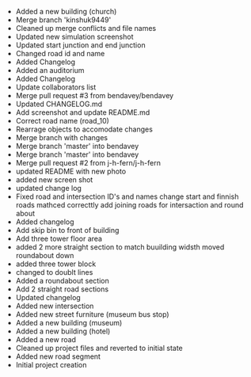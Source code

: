 - Added a new building (church)
- Merge branch 'kinshuk9449'
- Cleaned up merge conflicts and file names
- Updated new simulation screenshot
- Updated start junction and end junction
- Changed road id and name
- Added Changelog
- Added an auditorium
- Added Changelog
- Update collaborators list
- Merge pull request #3 from bendavey/bendavey
- Updated CHANGELOG.md
- Add screenshot and update README.md
- Correct road name (road_10)
- Rearrage objects to accomodate changes
- Merge branch with changes
- Merge branch 'master' into bendavey
- Merge branch 'master' into bendavey
- Merge pull request #2 from j-h-fern/j-h-fern
- updated README with new photo
- added new screen shot
- updated change log
- Fixed road and intersection ID's and names change start and finnish roads mathced correcttly add joining roads for intersaction and round about
- Added changelog
- Add skip bin to front of building
- Add three tower floor area
- added 2 more straight section to match buuilding widsth moved roundabout down
- added three tower block
- changed to doublt lines
- Added a roundabout section
- Add 2 straight road sections
- Updated changelog
- Added new intersection
- Added new street furniture (museum bus stop)
- Added a new building (museum)
- Added a new building (hotel)
- Added a new road
- Cleaned up project files and reverted to initial state
- Added new road segment
- Initial project creation
